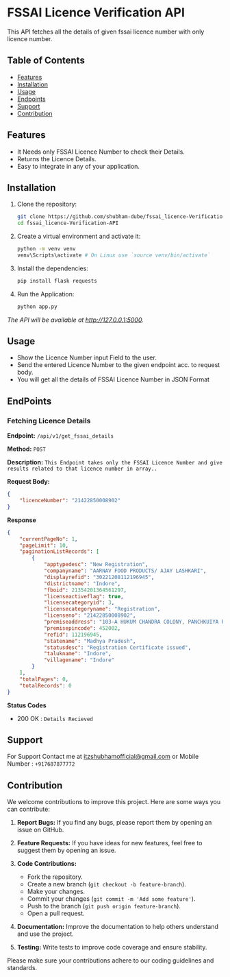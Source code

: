 # FSSAI Licence Verification API

This API fetches all the details of given fssai licence number with only licence number.

## Table of Contents

- [Features](#Features)
- [Installation](#Installation)
- [Usage](#Usage)
- [Endpoints](#EndPoints)
- [Support](#Support)
- [Contribution](#Contribution)

## Features
- It Needs only FSSAI Licence Number to check their Details.
- Returns the Licence Details.
- Easy to integrate in any of your application.

## Installation

1. Clone the repository:

   ```bash
   git clone https://github.com/shubham-dube/fssai_licence-Verification-API.git
   cd fssai_licence-Verification-API
   
2. Create a virtual environment and activate it:
   ```bash
   python -m venv venv
   venv\Scripts\activate # On Linux use `source venv/bin/activate`
   
3. Install the dependencies:
   ```bash
   pip install flask requests

4. Run the Application:
   ```bash
   python app.py
 *The API will be available at http://127.0.0.1:5000.*
 
## Usage
- Show the Licence Number input Field to the user.
- Send the entered Licence Number to the given endpoint acc. to request body.
- You will get all the details of FSSAI Licence Number in JSON Format
  
## EndPoints

### Fetching Licence Details

**Endpoint:** `/api/v1/get_fssai_details`

**Method:** `POST`

**Description:** `This Endpoint takes only the FSSAI Licence Number and give results related to that licence number in array..`

**Request Body:**
```json
{
    "licenceNumber": "21422850008902"
}
```
**Response**
```json
{
    "currentPageNo": 1,
    "pageLimit": 10,
    "paginationListRecords": [
        {
            "apptypedesc": "New Registration",
            "companyname": "AARNAV FOOD PRODUCTS/ AJAY LASHKARI",
            "displayrefid": "30221208112196945",
            "districtname": "Indore",
            "fboid": 21354201364561297,
            "licenseactiveflag": true,
            "licensecategoryid": 3,
            "licensecategoryname": "Registration",
            "licenseno": "21422850008902",
            "premiseaddress": "103-A HUKUM CHANDRA COLONY, PANCHKUIYA ROAD, INDORE, MP",
            "premisepincode": 452002,
            "refid": 112196945,
            "statename": "Madhya Pradesh",
            "statusdesc": "Registration Certificate issued",
            "talukname": "Indore",
            "villagename": "Indore"
        }
    ],
    "totalPages": 0,
    "totalRecords": 0
}
```
**Status Codes**
- 200 OK : `Details Recieved`

## Support
For Support Contact me at itzshubhamofficial@gmail.com
or Mobile Number : `+917687877772`

## Contribution

We welcome contributions to improve this project. Here are some ways you can contribute:

1. **Report Bugs:** If you find any bugs, please report them by opening an issue on GitHub.
2. **Feature Requests:** If you have ideas for new features, feel free to suggest them by opening an issue.
3. **Code Contributions:** 
    - Fork the repository.
    - Create a new branch (`git checkout -b feature-branch`).
    - Make your changes.
    - Commit your changes (`git commit -m 'Add some feature'`).
    - Push to the branch (`git push origin feature-branch`).
    - Open a pull request.

4. **Documentation:** Improve the documentation to help others understand and use the project.
5. **Testing:** Write tests to improve code coverage and ensure stability.

Please make sure your contributions adhere to our coding guidelines and standards.
